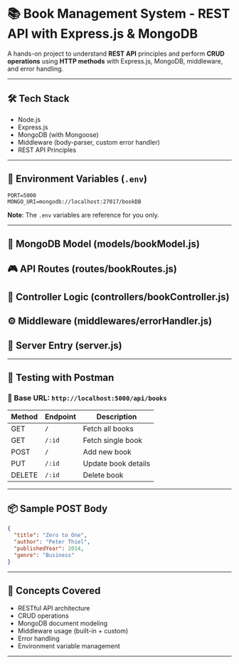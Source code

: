 # 📚 Book Management System - REST API with Express.js & MongoDB

A hands-on project to understand **REST API** principles and perform **CRUD operations** using **HTTP methods** with Express.js, MongoDB, middleware, and error handling.

---

## 🛠 Tech Stack

- Node.js
- Express.js
- MongoDB (with Mongoose)
- Middleware (body-parser, custom error handler)
- REST API Principles

---

## 🔑 Environment Variables (`.env`)

```
PORT=5000
MONGO_URI=mongodb://localhost:27017/bookDB
```

**Note**: The `.env` variables are reference for you only.

---

## 🧱 MongoDB Model (models/bookModel.js)

## 🎮 API Routes (routes/bookRoutes.js)

## 🧠 Controller Logic (controllers/bookController.js)

## ⚙️ Middleware (middlewares/errorHandler.js)

## 🚀 Server Entry (server.js)

---

## 🧪 Testing with Postman

### 📍 Base URL: `http://localhost:5000/api/books`

| Method | Endpoint         | Description          |
|--------|------------------|----------------------|
| GET    | `/`              | Fetch all books      |
| GET    | `/:id`           | Fetch single book    |
| POST   | `/`              | Add new book         |
| PUT    | `/:id`           | Update book details  |
| DELETE | `/:id`           | Delete book          |

---

## 📦 Sample POST Body

```json
{
  "title": "Zero to One",
  "author": "Peter Thiel",
  "publishedYear": 2014,
  "genre": "Business"
}
```

---

## 📌 Concepts Covered

- RESTful API architecture
- CRUD operations
- MongoDB document modeling
- Middleware usage (built-in + custom)
- Error handling
- Environment variable management

---

